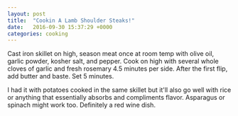 ```yaml
---
layout: post
title:  "Cookin A Lamb Shoulder Steaks!"
date:   2016-09-30 15:37:29 +0000
categories: cooking
---
```

Cast iron skillet on high, season meat once at room temp with olive oil, garlic powder, kosher salt, and pepper.  Cook on high with several whole cloves of garlic and fresh rosemary 4.5 minutes per side.  After the first flip, add butter and baste. Set 5 minutes.  

I had it with potatoes cooked in the same skillet but it'll also go well with rice or anything that essentially absorbs and compliments flavor.  Asparagus or spinach might work too. Definitely a red wine dish.
